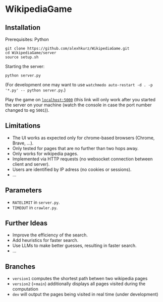 # WikipediaGame

## Installation
Prerequisites: Python

```
git clone https://github.com/alexhkurz/WikipediaGame.git
cd WikipediaGame/server
source setup.sh
```

Starting the server:

```
python server.py
```

(For development one may want to use `watchmedo auto-restart -d . -p '*.py' -- python server.py`.)

Play the game on [`localhost:5000`](http://127.0.0.1:5000/) (this link will only work after you started the server on your machine (watch the console in case the port number changed to eg `5001`)).

## Limitations

- The UI works as expected only for chrome-based browsers (Chrome, Brave, ...).
- Only tested for pages that are no further than two hops away. 
- Only works for wikipedia pages.
- Implemented via HTTP requests (no websocket connection between client and server).
- Users are identified by IP adress (no cookies or sessions).
- ...

## Parameters

- `RATELIMIT` in `server.py`.
- `TIMEOUT` in `crawler.py`.

## Further Ideas

- Improve the efficiency of the search.
- Add heuristics for faster search.
- Use LLMs to make better guesses, resulting in faster search.
- ...

## Branches

- `version1` computes the shortest path betwen two wikipedia pages
- `version2` (=`main`) additionally displays all pages visited during the computation
- `dev` will output the pages being visited in real time (under development)



